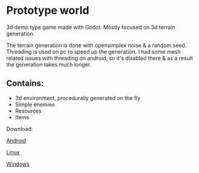 # Prototype world

3d demo type game made with Godot. Mostly focused on 3d terrain generation.

The terrain generation is done with opensimplex noise & a random seed. Threading is used  on pc to speed up the generation. I had some mesh related issues with threading on android, so it's disabled there & as a result the generation takes much longer.

## Contains:
* 3d environment, procedurally generated on the fly 
* Simple enemies
* Resources
* Items

Download:

[Android](https://play.google.com/store/apps/details?id=org.godotengine.prototypeworld)

[Linux](asdf.dy.fi/public/protoworld.x86_64)

[Windows](asdf.dy.fi/public/protoworld.exe)

